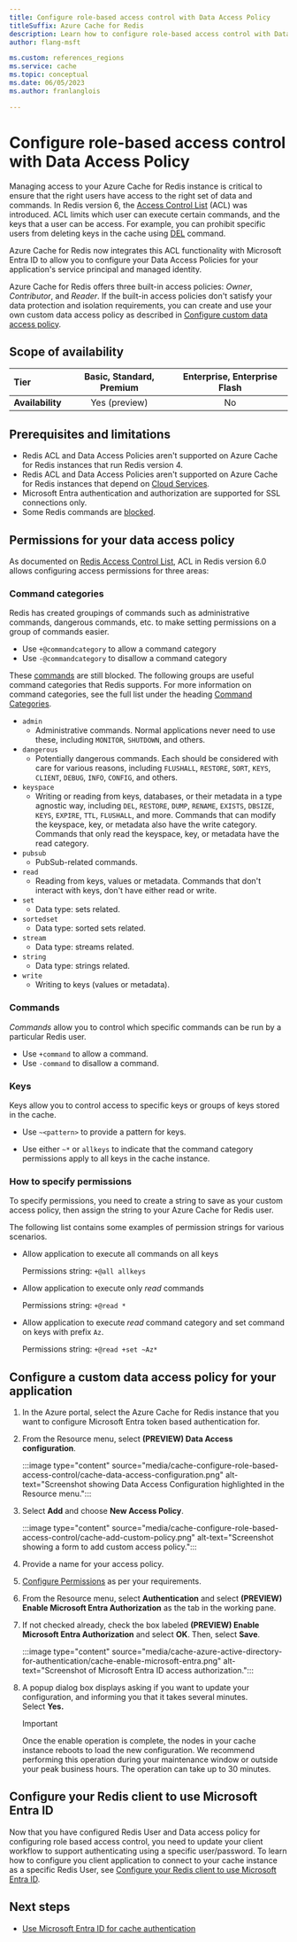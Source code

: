 ```yaml
---
title: Configure role-based access control with Data Access Policy
titleSuffix: Azure Cache for Redis
description: Learn how to configure role-based access control with Data Access Policy.
author: flang-msft

ms.custom: references_regions
ms.service: cache
ms.topic: conceptual
ms.date: 06/05/2023
ms.author: franlanglois

---
```


# Configure role-based access control with Data Access Policy

Managing access to your Azure Cache for Redis instance is critical to ensure that the right users have access to the right set of data and commands. In Redis version 6, the [Access Control List](https://redis.io/docs/management/security/acl/) (ACL) was introduced. ACL limits which user can execute certain commands, and the keys that a user can be access. For example, you can prohibit specific users from deleting keys in the cache using [DEL](https://redis.io/commands/del/) command.

Azure Cache for Redis now integrates this ACL functionality with Microsoft Entra ID to allow you to configure your Data Access Policies for your application's service principal and managed identity.

Azure Cache for Redis offers three built-in access policies: _Owner_, _Contributor_, and _Reader_. If the built-in access policies don't satisfy your data protection and isolation requirements, you can create and use your own custom data access policy as described in [Configure custom data access policy](#configure-a-custom-data-access-policy-for-your-application).

## Scope of availability

| **Tier**         | Basic, Standard, Premium | Enterprise, Enterprise Flash |
|:-----------------|:------------------------:|:----------------------------:|
| **Availability** | Yes (preview)            | No                           |

## Prerequisites and limitations

- Redis ACL and Data Access Policies aren't supported on Azure Cache for Redis instances that run Redis version 4.
- Redis ACL and Data Access Policies aren't supported on Azure Cache for Redis instances that depend on [Cloud Services](cache-faq.yml#caches-with-a-dependency-on-cloud-services--classic).
- Microsoft Entra authentication and authorization are supported for SSL connections only.
- Some Redis commands are [blocked](cache-configure.md#redis-commands-not-supported-in-azure-cache-for-redis).

## Permissions for your data access policy

As documented on [Redis Access Control List](https://redis.io/docs/management/security/acl/), ACL in Redis version 6.0 allows configuring access permissions for three areas:

### Command categories

Redis has created groupings of commands such as administrative commands, dangerous commands, etc. to make setting permissions on a group of commands easier.

- Use `+@commandcategory` to allow a command category
- Use `-@commandcategory` to disallow a command category

These [commands](cache-configure.md#redis-commands-not-supported-in-azure-cache-for-redis) are still blocked. The following groups are useful command categories that Redis supports. For more information on command categories, see the full list under the heading [Command Categories](https://redis.io/docs/management/security/acl/).

- `admin`
  - Administrative commands. Normal applications never need to use these, including `MONITOR`, `SHUTDOWN`, and others.
- `dangerous`
  - Potentially dangerous commands. Each should be considered with care for various reasons, including `FLUSHALL`, `RESTORE`, `SORT`, `KEYS`, `CLIENT`, `DEBUG`, `INFO`, `CONFIG`, and others.
- `keyspace`
  - Writing or reading from keys, databases, or their metadata in a type agnostic way, including `DEL`, `RESTORE`, `DUMP`, `RENAME`, `EXISTS`, `DBSIZE`, `KEYS`, `EXPIRE`, `TTL`, `FLUSHALL`, and more. Commands that can modify the keyspace, key, or metadata also have the write category. Commands that only read the keyspace, key, or metadata have the read category.
- `pubsub`
  - PubSub-related commands.
- `read`
  - Reading from keys, values or metadata. Commands that don't interact with keys, don't have either read or write.
- `set`
  - Data type: sets related.
- `sortedset`
  - Data type: sorted sets related.
- `stream`
  - Data type: streams related.
- `string`
  - Data type: strings related.
- `write`
  - Writing to keys (values or metadata).

### Commands

_Commands_ allow you to control which specific commands can be run by a particular Redis user.

- Use `+command` to allow a command.
- Use `-command` to disallow a command.

### Keys

Keys allow you to control access to specific keys or groups of keys stored in the cache.

- Use `~<pattern>` to provide a pattern for keys.

- Use either `~*` or `allkeys` to indicate that the command category permissions apply to all keys in the cache instance.

### How to specify permissions

To specify permissions, you need to create a string to save as your custom access policy, then assign the string to your Azure Cache for Redis user.

The following list contains some examples of permission strings for various scenarios.

- Allow application to execute all commands on all keys

   Permissions string: `+@all allkeys`

- Allow application to execute only _read_ commands

    Permissions string: `+@read *`

- Allow application to execute _read_ command category and set command on keys with prefix `Az`.

    Permissions string: `+@read +set ~Az*`

## Configure a custom data access policy for your application

1. In the Azure portal, select the Azure Cache for Redis instance that you want to configure Microsoft Entra token based authentication for.

1. From the Resource menu, select **(PREVIEW) Data Access configuration**.

   :::image type="content" source="media/cache-configure-role-based-access-control/cache-data-access-configuration.png" alt-text="Screenshot showing Data Access Configuration highlighted in the Resource menu.":::

1. Select **Add** and choose **New Access Policy**.

   :::image type="content" source="media/cache-configure-role-based-access-control/cache-add-custom-policy.png" alt-text="Screenshot showing a form to add custom access policy.":::

1. Provide a name for your access policy.

1. [Configure Permissions](#permissions-for-your-data-access-policy) as per your requirements.

1. From the Resource menu, select **Authentication** and select **(PREVIEW) Enable Microsoft Entra Authorization** as the tab in the working pane.

1. If not checked already, check the box labeled **(PREVIEW) Enable Microsoft Entra Authorization** and select **OK**. Then, select **Save**.

   :::image type="content" source="media/cache-azure-active-directory-for-authentication/cache-enable-microsoft-entra.png" alt-text="Screenshot of Microsoft Entra ID access authorization.":::

1. A popup dialog box displays asking if you want to update your configuration, and informing you that it takes several minutes. Select **Yes.**

   > [!IMPORTANT]
   > Once the enable operation is complete, the nodes in your cache instance reboots to load the new configuration. We recommend performing this operation during your maintenance window or outside your peak business hours. The operation can take up to 30 minutes.

## Configure your Redis client to use Microsoft Entra ID

Now that you have configured Redis User and Data access policy for configuring role based access control, you need to update your client workflow to support authenticating using a specific user/password. To learn how to configure you client application to connect to your cache instance as a specific Redis User, see [Configure your Redis client to use Microsoft Entra ID](cache-azure-active-directory-for-authentication.md#configure-your-redis-client-to-use-microsoft-entra-id).

## Next steps

- [Use Microsoft Entra ID for cache authentication](cache-azure-active-directory-for-authentication.md)
